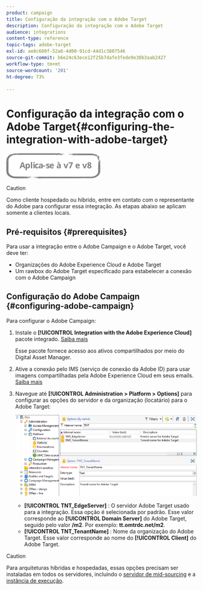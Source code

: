 ```yaml
---
product: campaign
title: Configuração da integração com o Adobe Target
description: Configuração da integração com o Adobe Target
audience: integrations
content-type: reference
topic-tags: adobe-target
exl-id: ae8c680f-52a6-4d00-91cd-44d1c3807546
source-git-commit: b6e24c63ece12f25b7dafe3fede9e38b3aab2427
workflow-type: tm+mt
source-wordcount: '201'
ht-degree: 73%

---
```


# Configuração da integração com o Adobe Target{#configuring-the-integration-with-adobe-target}

![](../../assets/common.svg)


>[!CAUTION]
>
> Como cliente hospedado ou híbrido, entre em contato com o representante do Adobe para configurar essa integração. As etapas abaixo se aplicam somente a clientes locais.

## Pré-requisitos {#prerequisites}

Para usar a integração entre o Adobe Campaign e o Adobe Target, você deve ter:

* Organizações do Adobe Experience Cloud e Adobe Target
* Um rawbox do Adobe Target especificado para estabelecer a conexão com o Adobe Campaign

## Configuração do Adobe Campaign {#configuring-adobe-campaign}

Para configurar o Adobe Campaign:

1. Instale o **[!UICONTROL Integration with the Adobe Experience Cloud]** pacote integrado. [Saiba mais](../../platform/using/working-with-data-packages.md#importing-packages)

   Esse pacote fornece acesso aos ativos compartilhados por meio do Digital Asset Manager.

1. Ative a conexão pelo IMS (serviço de conexão da Adobe ID) para usar imagens compartilhadas pela Adobe Experience Cloud em seus emails. [Saiba mais](../../integrations/using/about-adobe-id.md)
1. Navegue até **[!UICONTROL Administration > Platform > Options]** para configurar as opções do servidor e da organização (locatário) para o Adobe Target:

   ![](assets/tar_options.png)

   * **[!UICONTROL TNT_EdgeServer]** : O servidor Adobe Target usado para a integração. Essa opção é selecionada por padrão. Esse valor corresponde ao **[!UICONTROL Domain Server]** do Adobe Target, seguido pelo valor **/m2**. Por exemplo: **tt.omtrdc.net/m2**.
   * **[!UICONTROL TNT_TenantName]** : Nome da organização do Adobe Target. Esse valor corresponde ao nome do **[!UICONTROL Client]** do Adobe Target.


>[!CAUTION]
>
>Para arquiteturas híbridas e hospedadas, essas opções precisam ser instaladas em todos os servidores, incluindo o [servidor de mid-sourcing](../../installation/using/mid-sourcing-server.md) e a [instância de execução](../../message-center/using/configuring-instances.md#execution-instance).